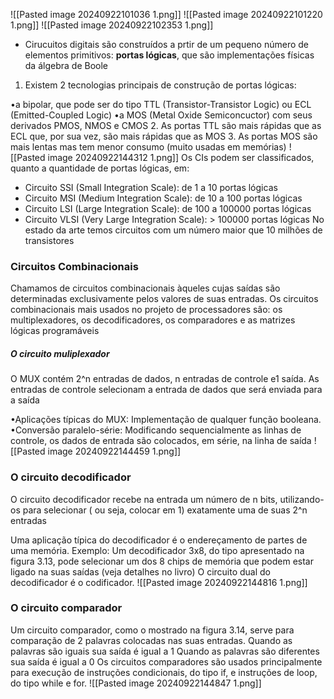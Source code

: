 ![[Pasted image 20240922101036 1.png]]
![[Pasted image 20240922101220 1.png]]
![[Pasted image 20240922102353 1.png]]

- Cirucuitos digitais são construídos a prtir de um pequeno número de elementos primitivos: **portas lógicas**, que são implementações físicas da álgebra de Boole

1. Existem 2 tecnologias principais de construção de portas lógicas:

•a bipolar, que pode ser do tipo TTL (Transistor-Transistor Logic) ou
ECL (Emitted-Coupled Logic)
•a MOS (Metal Oxide Semiconcuctor) com seus derivados PMOS, NMOS e
CMOS
2. As portas TTL são mais rápidas que as ECL que, por sua vez, são mais rápidas que as
MOS
3. As portas MOS são mais lentas mas tem menor consumo (muito usadas em
memórias)
![[Pasted image 20240922144312 1.png]]
Os CIs podem ser classificados, quanto a quantidade de portas lógicas, em:
- Circuito SSI (Small Integration Scale): de 1 a 10 portas lógicas
- Circuito MSI (Medium Integration Scale): de 10 a 100 portas lógicas
- Circuito LSI (Large Integration Scale): de 100 a 100000 portas lógicas
- Circuito VLSI (Very Large Integration Scale): > 100000 portas lógicas
No estado da arte temos circuitos com um número maior que 10 milhões de transistores

### Circuitos Combinacionais

Chamamos de circuitos combinacionais àqueles cujas saídas são determinadas exclusivamente
pelos valores de suas entradas.
Os circuitos combinacionais mais usados no projeto de processadores sâo: os multiplexadores, os
decodificadores, os comparadores e as matrizes lógicas programáveis

##### O circuito muliplexador
O MUX contém 2^n entradas de dados, n entradas de controle e1 saída. As entradas de controle selecionam a entrada de dados que será enviada para a saída

•Aplicações típicas do MUX: Implementação de qualquer função booleana.
•Conversão paralelo-série: Modificando sequencialmente as linhas de controle, os dados de entrada são colocados, em série, na linha de saída
![[Pasted image 20240922144459 1.png]]

### O circuito decodificador
O circuito decodificador recebe na entrada um número de n bits, utilizando-os para selecionar ( ou seja, colocar em 1) exatamente uma de suas 2^n entradas

Uma aplicação típica do decodificador é o endereçamento de partes de uma memória. Exemplo: Um decodificador 3x8, do tipo apresentado na figura 3.13, pode selecionar um dos 8 chips de memória que podem estar ligado na suas saídas (veja detalhes no livro) 
O circuito dual do decodificador é o codificador.
![[Pasted image 20240922144816 1.png]]

### O circuito comparador
Um circuito comparador, como o mostrado na figura 3.14, serve para comparação de 2 palavras colocadas nas suas entradas.
Quando as palavras são iguais sua saída é igual a 1
Quando as palavras são diferentes sua saída é igual a 0
Os circuitos comparadores são usados principalmente para execução de instruções condicionais, do tipo if, e instruções de loop, do tipo while e for.
![[Pasted image 20240922144847 1.png]]